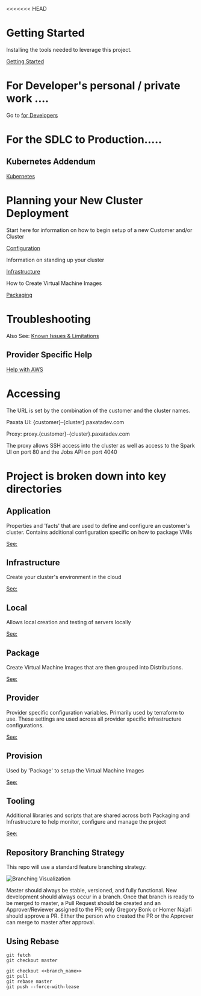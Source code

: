 <<<<<<< HEAD
# Getting Started

Installing the tools needed to leverage this project.

[Getting Started](installation/README.md)

# For Developer's personal / private work ....

Go to [for Developers](for-developers.md)

# For the SDLC to Production.....



## Kubernetes Addendum

[Kubernetes](kubernetes.md)

# Planning your New Cluster Deployment

Start here for information on how to begin setup of a new Customer and/or Cluster

[Configuration](application/README.md)

Information on standing up your cluster

[Infrastructure](infrastructure/README.md)

How to Create Virtual Machine Images

[Packaging](package/README.md)

# Troubleshooting

Also See:  [Known Issues & Limitations](known-issues.md)

## Provider Specific Help

[Help with AWS](aws.md)

# Accessing

The URL is set by the combination of the customer and the cluster names.

Paxata UI:  {customer}-{cluster}.paxatadev.com

Proxy: proxy.{customer}-{cluster}.paxatadev.com

The proxy allows SSH access into the cluster as well as access to the Spark UI on port 80 and the Jobs API on port 4040

# Project is broken down into key directories

## Application

Properties and 'facts' that are used to define and configure an customer's cluster.  Contains additional configuration specific on how to package VMIs

[See:](application/README.md)

## Infrastructure

Create your cluster's environment in the cloud

[See:](infrastructure/README.md)

## Local

Allows local creation and testing of servers locally

[See:](local/README.md)

## Package

Create Virtual Machine Images that are then grouped into Distributions.

[See:](package/README.md)

## Provider

Provider specific configuration variables. Primarily used by terraform to use. These settings are used across all provider specific infrastructure configurations.

[See:](provider/README.md)

## Provision

Used by 'Package' to setup the Virtual Machine Images

[See:](provision/README.md)

## Tooling

Additional libraries and scripts that are shared across both Packaging and Infrastructure to help monitor, configure and manage the project

[See:](tooling/README.md)

## Repository Branching Strategy
This repo will use a standard feature branching strategy:

![Branching Visualization](https://i.imgur.com/0YQL8Fo.png)

Master should always be stable, versioned, and fully functional.  New development should always occur in a branch.  Once that branch is ready to be merged to master, a Pull Request should be created and an Approver/Reviewer assigned to the PR;  only Gregory Bonk or Homer Najafi should approve a PR.  Either the person who created the PR or the Approver can merge to master after approval.

## Using Rebase

```
git fetch
git checkout master

git checkout <<branch_name>>
git pull
git rebase master
git push --force-with-lease
```


